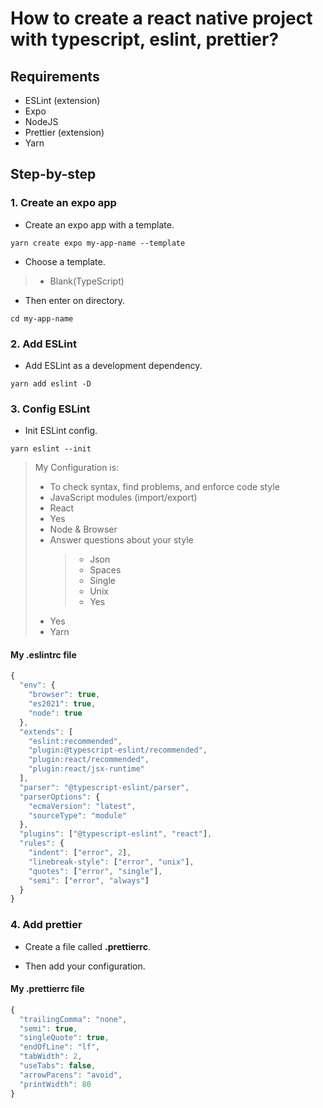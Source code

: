 # How to create a react native project with typescript, eslint, prettier?

## Requirements

- ESLint (extension)
- Expo
- NodeJS
- Prettier (extension)
- Yarn

## Step-by-step

### 1. Create an expo app

- Create an expo app with a template.

```shell
yarn create expo my-app-name --template
```

- Choose a template.

> - Blank(TypeScript)

- Then enter on directory.

```shell
cd my-app-name
```

### 2. Add ESLint

- Add ESLint as a development dependency.

```shell
yarn add eslint -D
```

### 3. Config ESLint

- Init ESLint config.

```shell
yarn eslint --init
```

> My Configuration is:
>
> - To check syntax, find problems, and enforce code style
> - JavaScript modules (import/export)
> - React
> - Yes
> - Node & Browser
> - Answer questions about your style
>   > - Json
>   > - Spaces
>   > - Single
>   > - Unix
>   > - Yes
> - Yes
> - Yarn

#### My .eslintrc file

```javascript
{
  "env": {
    "browser": true,
    "es2021": true,
    "node": true
  },
  "extends": [
    "eslint:recommended",
    "plugin:@typescript-eslint/recommended",
    "plugin:react/recommended",
    "plugin:react/jsx-runtime"
  ],
  "parser": "@typescript-eslint/parser",
  "parserOptions": {
    "ecmaVersion": "latest",
    "sourceType": "module"
  },
  "plugins": ["@typescript-eslint", "react"],
  "rules": {
    "indent": ["error", 2],
    "linebreak-style": ["error", "unix"],
    "quotes": ["error", "single"],
    "semi": ["error", "always"]
  }
}
```

### 4. Add prettier

- Create a file called **.prettierrc**.

- Then add your configuration.

#### My .prettierrc file

```javascript
{
  "trailingComma": "none",
  "semi": true,
  "singleQuote": true,
  "endOfLine": "lf",
  "tabWidth": 2,
  "useTabs": false,
  "arrowParens": "avoid",
  "printWidth": 80
}
```
